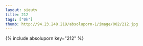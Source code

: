 ```yaml
--- 
layout: sieutv
title: 212
tags: ["0k"]
thumb: http://94.23.248.219/absoluporn-1/image/002/212.jpg
---
```

{% include absoluporn key="212" %} 
